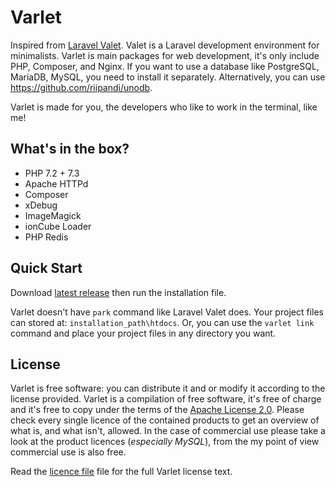 <!-- <p align="center"><img src="./include/varlet.png" height="80px"></p> -->

# Varlet

Inspired from [Laravel Valet](https://laravel.com/docs/valet). Valet is a Laravel development environment for minimalists.
Varlet is main packages for web development, it's only include PHP, Composer, and Nginx. If you want to use a database like
PostgreSQL, MariaDB, MySQL, you need to install it separately. Alternatively, you can use <https://github.com/riipandi/unodb>.

Varlet is made for you, the developers who like to work in the terminal, like me!

## What's in the box?

- PHP 7.2 + 7.3
- Apache HTTPd
- Composer
- xDebug
- ImageMagick
- ionCube Loader
- PHP Redis

## Quick Start

Download [latest release](https://github.com/riipandi/varlet/releases) then run the installation file.

Varlet doesn't have `park` command like Laravel Valet does. Your project files can stored at:
`installation_path\htdocs`. Or, you can use the `varlet link` command and place your project
files in any directory you want.

<!-- ## Varlet Commands

| Command                      | Description
| :--------------------------- | :----------
| varlet link                  | Create virtualhost and serving the site.
| varlet link-secure           | Create virtualhost and serving the site with https.
| varlet unlink                | Remove virtualhost.
| varlet unlink-secure         | Remove https virtualhost.
| varlet forget                | Remove both of virtualhost http and https.
| varlet start                 | Start Nginx + PHP-FPM services.
| varlet log                   | View a list of logs which are written by Varlet's services.
| varlet stop                  | Stop Nginx + PHP-FPM services.
| varlet restart               | Restart Nginx + PHP-FPM services.
| varlet status                | View site link status.
| varlet service-status        | View Nginx and PHP-FPM services status.
| varlet switch-php _version_  | Switch the default PHP version (version: 7.4/7.3/7.2). -->

## License

Varlet is free software: you can distribute it and or modify it according to the license provided.
Varlet is a compilation of free software, it's free of charge and it's free to copy under the terms
of the [Apache License 2.0](https://choosealicense.com/licenses/apache-2.0/). Please check every
single licence of the contained products to get an overview of what is, and what isn't, allowed.
In the case of commercial use please take a look at the product licences (_especially MySQL_),
from the my point of view commercial use is also free.

Read the [licence file](./license.txt) file for the full Varlet license text.
